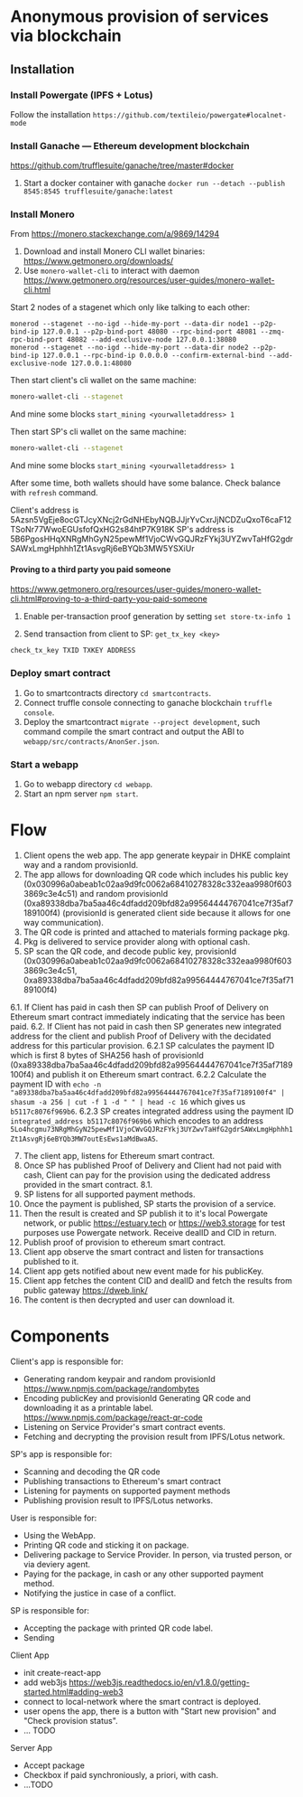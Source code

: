 # Anonymous provision of services via blockchain

## Installation

### Install Powergate (IPFS + Lotus)

Follow the installation `https://github.com/textileio/powergate#localnet-mode`

### Install Ganache — Ethereum development blockchain

https://github.com/trufflesuite/ganache/tree/master#docker

1. Start a docker container with ganache `docker run --detach --publish 8545:8545 trufflesuite/ganache:latest`

### Install Monero
From https://monero.stackexchange.com/a/9869/14294

1. Download and install Monero CLI wallet binaries: https://www.getmonero.org/downloads/  
2. Use `monero-wallet-cli` to interact with daemon https://www.getmonero.org/resources/user-guides/monero-wallet-cli.html

Start 2 nodes of a stagenet which only like talking to each other:
```
monerod --stagenet --no-igd --hide-my-port --data-dir node1 --p2p-bind-ip 127.0.0.1 --p2p-bind-port 48080 --rpc-bind-port 48081 --zmq-rpc-bind-port 48082 --add-exclusive-node 127.0.0.1:38080
monerod --stagenet --no-igd --hide-my-port --data-dir node2 --p2p-bind-ip 127.0.0.1 --rpc-bind-ip 0.0.0.0 --confirm-external-bind --add-exclusive-node 127.0.0.1:48080
```

Then start client's cli wallet on the same machine:

```bash
monero-wallet-cli --stagenet
```
And mine some blocks `start_mining <yourwalletaddress> 1`


Then start SP's cli wallet on the same machine:

```bash
monero-wallet-cli --stagenet
```

And mine some blocks `start_mining <yourwalletaddress> 1`

After some time, both wallets should have some balance. Check balance with `refresh` command.

Client's address is 5Azsn5VgEje8ocGTJcyXNcj2rGdNHEbyNQBJJjrYvCxrJjNCDZuQxoT6caF12TSoNr77WwoEGUsfofQxHG2s84htP7K918K
SP's address is 5B6PgosHHqXNRgMhGyN25pewMf1VjoCWvGQJRzFYkj3UYZwvTaHfG2gdrSAWxLmgHphhh1Zt1AsvgRj6eBYQb3MW5YSXiUr

#### Proving to a third party you paid someone

https://www.getmonero.org/resources/user-guides/monero-wallet-cli.html#proving-to-a-third-party-you-paid-someone

1. Enable per-transaction proof generation by setting `set store-tx-info 1`

2. Send transaction from client to SP: 
`get_tx_key <key>`

`check_tx_key TXID TXKEY ADDRESS`



### Deploy smart contract

1. Go to smartcontracts directory `cd smartcontracts`.
2. Connect truffle console connecting to ganache blockchain `truffle console`.
3. Deploy the smartcontract `migrate --project development`, such command compile the smart contract and output the ABI to `webapp/src/contracts/AnonSer.json`.

### Start a webapp

1. Go to webapp directory `cd webapp`.
2. Start an npm server `npm start`.

# Flow

1. Client opens the web app. The app generate keypair in DHKE complaint way and a random provisionId.
2. The app allows for downloading QR code which includes his public key (0x030996a0abeab1c02aa9d9fc0062a68410278328c332eaa9980f6033869c3e4c51) and random provisionId (0xa89338dba7ba5aa46c4dfadd209bfd82a99564444767041ce7f35af7189100f4) (provisionId is generated client side because it allows for one way communication). 
3. The QR code is printed and attached to materials forming package pkg.
4. Pkg is delivered to service provider along with optional cash. 
5. SP scan the QR code, and decode public key, provisionId (0x030996a0abeab1c02aa9d9fc0062a68410278328c332eaa9980f6033869c3e4c51, 0xa89338dba7ba5aa46c4dfadd209bfd82a99564444767041ce7f35af7189100f4)

6.1. If Client has paid in cash then SP can publish Proof of Delivery on Ethereum smart contract immediately indicating that the service has been paid.
6.2. If Client has not paid in cash then SP generates new integrated address for the client and publish Proof of Delivery with the decidated address for this particular provision.
6.2.1 SP calculates the payment ID which is first 8 bytes of SHA256 hash of provisionId  (0xa89338dba7ba5aa46c4dfadd209bfd82a99564444767041ce7f35af7189100f4) and publish it on Ethereum smart contract.
6.2.2 Calculate the payment ID with `echo -n "a89338dba7ba5aa46c4dfadd209bfd82a99564444767041ce7f35af7189100f4" | shasum -a 256 | cut -f 1 -d " " | head -c 16` which gives us `b5117c8076f969b6`.
6.2.3 SP creates integrated address using the payment ID `integrated_address b5117c8076f969b6` which encodes to an address `5Lo4hcgmu73NRgMhGyN25pewMf1VjoCWvGQJRzFYkj3UYZwvTaHfG2gdrSAWxLmgHphhh1Zt1AsvgRj6eBYQb3MW7outEsEws1aMdBwaAS`.

7. The client app, listens for Ethereum smart contract.
8. Once SP has published Proof of Delivery and Client had not paid with cash, Client can pay for the provision using the dedicated address provided in the smart contract.
8.1. 
9. SP listens for all supported payment methods.
10. Once the payment is published, SP starts the provision of a service.
11. Then the result is created and SP publish it to it's local Powergate network, or public https://estuary.tech or https://web3.storage for test purposes use Powergate network. Receive dealID and CID in return.
12. Publish proof of provision to ethereum smart contract.
13. Client app observe the smart contract and listen for transactions published to it. 
14. Client app gets notified about new event made for his publicKey.
15. Client app fetches the content CID and dealID and fetch the results from public gateway https://dweb.link/
16. The content is then decrypted and user can download it.

# Components

Client's app is responsible for:
- Generating random keypair and random provisionId https://www.npmjs.com/package/randombytes
- Encoding publicKey and provisionId Generating QR code and downloading it as a printable label. https://www.npmjs.com/package/react-qr-code
- Listening on Service Provider's smart contract events.
- Fetching and decrypting the provision result from IPFS/Lotus network.

SP's app is responsible for:
- Scanning and decoding the QR code
- Publishing transactions to Ethereum's smart contract
- Listening for payments on supported payment methods
- Publishing provision result to IPFS/Lotus networks.

User is responsible for:
- Using the WebApp.
- Printing QR code and sticking it on package.
- Delivering package to Service Provider. In person, via trusted person, or via deviery agent.
- Paying for the package, in cash or any other supported payment method.
- Notifying the justice in case of a conflict.

SP is responsible for:
- Accepting the package with printed QR code label.
- Sending 

Client App
- init create-react-app
- add web3js https://web3js.readthedocs.io/en/v1.8.0/getting-started.html#adding-web3
- connect to local-network where the smart contract is deployed.
- user opens the app, there is a button with "Start new provision" and "Check provision status".
- ... TODO

Server App
- Accept package
- Checkbox if paid synchroniously, a priori, with cash.
- ...TODO